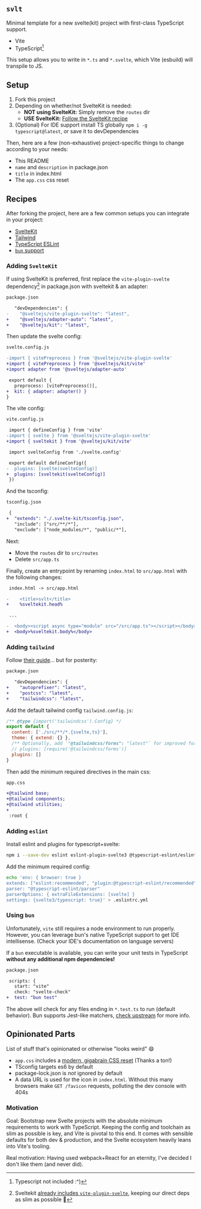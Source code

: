 `svlt`
---

Minimal template for a new svelte(kit) project with first-class TypeScript support.

- Vite
- TypeScript[^1]

[^1]: Typescript not included :^)

This setup allows you to write in `*.ts` and `*.svelte`, which Vite (esbuild) will transpile to JS.

## Setup

1. Fork this project
2. Depending on whether/not SvelteKit is needed:
    - **NOT using SvelteKit:** Simply remove the `routes` dir
    - **USE SvelteKit:** [Follow the SvelteKit recipe](#adding-sveltekit)
3. (Optional) For IDE support install TS globally `npm i -g typescript@latest`, or save it to devDependencies

Then, here are a few (non-exhaustive) project-specific things to change according to your needs:
- This README
- `name` and `description` in package.json
- `title` in index.html
- The `app.css` css reset

## Recipes

After forking the project, here are a few common setups you can integrate in your project:
- [SvelteKit](#adding-sveltekit)
- [Tailwind](#using-tailwind)
- [TypeScript ESLint](#adding-eslint)
- [`bun` support](#using-bun)

### Adding `SvelteKit`

If using SvelteKit is preferred, first replace the `vite-plugin-svelte` dependency[^2] in package.json with sveltekit & an adapter:

[^2]: Sveltekit [already includes `vite-plugin-svelte`](https://kit.svelte.dev/docs/integrations#preprocessors-vitepreprocess), keeping our direct deps as slim as possible 🫡

```diff
package.json

   "devDependencies": {
-    "@sveltejs/vite-plugin-svelte": "latest",
+    "@sveltejs/adapter-auto": "latest",
+    "@sveltejs/kit": "latest",
```

Then update the svelte config:
```diff
svelte.config.js

-import { vitePreprocess } from '@sveltejs/vite-plugin-svelte'
+import { vitePreprocess } from '@sveltejs/kit/vite'
+import adapter from '@sveltejs/adapter-auto'

 export default {
   preprocess: [vitePreprocess()],
+  kit: { adapter: adapter() }
}
```

The vite config:
```diff
vite.config.js

 import { defineConfig } from 'vite'
-import { svelte } from '@sveltejs/vite-plugin-svelte'
+import { sveltekit } from '@sveltejs/kit/vite'

 import svelteConfig from './svelte.config'

 export default defineConfig({
-  plugins: [svelte(svelteConfig)]
+  plugins: [sveltekit(svelteConfig)]
 })
```

And the tsconfig:
```diff
tsconfig.json

 {
+  "extends": "./.svelte-kit/tsconfig.json",
   "include": ["src/**/*"],
   "exclude": ["node_modules/*", "public/*"],
```

Next:
- Move the `routes` dir to `src/routes`
- Delete `src/app.ts`

Finally, create an entrypoint by renaming `index.html` to `src/app.html` with the following changes:

```diff
 index.html -> src/app.html

-    <title>svlt</title>
+    %sveltekit.head%

 ...

-  <body><script async type="module" src="/src/app.ts"></script></body>
+  <body>%sveltekit.body%</body>
```

### Adding `tailwind`

Follow [their guide](https://tailwindcss.com/docs/guides/sveltekit)... but for posterity:
```diff
package.json

   "devDependencies": {
+    "autoprefixer": "latest",
+    "postcss": "latest",
+    "tailwindcss": "latest",
```

Add the default tailwind config `tailwind.config.js`:
```js
/** @type {import('tailwindcss').Config} */
export default {
  content: ['./src/**/*.{svelte,ts}'],
  theme: { extend: {} },
  /** Optionally, add `"@tailwindcss/forms": "latest"` for improved form support */
  // plugins: [require('@tailwindcss/forms')]
  plugins: []
}
```

Then add the minimum required directives in the main css:
```diff
app.css

+@tailwind base;
+@tailwind components;
+@tailwind utilities;
+
 :root {
```

### Adding `eslint`

Install eslint and plugins for typescript+svelte:
```bash
npm i --save-dev eslint eslint-plugin-svelte3 @typescript-eslint/eslint-plugin @typescript-eslint/parser
```

Add the minimum required config:
```bash
echo 'env: { browser: true }
extends: ["eslint:recommended", "plugin:@typescript-eslint/recommended"]
parser: "@typescript-eslint/parser"
parserOptions: { extraFileExtensions: [svelte] }
settings: {svelte3/typescript: true}' > .eslintrc.yml
```

### Using `bun`

Unfortunately, `vite` still requires a node environment to run properly. However, you can leverage bun's native TypeScript support to get IDE intellisense. (Check your IDE's documentation on language servers)

If a `bun` executable is available, you can write your unit tests in TypeScript **without any additional npm dependencies!**
```diff
package.json

 scripts: {
   start: "vite"
   check: "svelte-check"
+  test: "bun test"
```

The above will check for any files ending in `*.test.ts` to run (default behavior). Bun supports Jest-like matchers, [check upstream](https://github.com/oven-sh/bun/tree/main/test) for more info.

## Opinionated Parts

List of stuff that's opinionated or otherwise "looks weird" 😄

- `app.css` includes a [modern, gigabrain CSS reset](https://www.joshwcomeau.com/css/custom-css-reset/) (Thanks a ton!)
- TSconfig targets es6 by default
- package-lock.json is _not_ ignored by default
- A data URL is used for the icon in `index.html`. Without this many browsers make `GET /favicon` requests, polluting the dev console with 404s

### Motivation

Goal: Bootstrap new Svelte projects with the absolute minimum requirements to work with TypeScript.
Keeping the config and toolchain as slim as possible is key, and Vite is pivotal to this end. It comes with sensible defaults for both dev & production, and the Svelte ecosystem heavily leans into Vite's tooling.

Real motivation: Having used webpack+React for an eternity, I've decided I don't like them (and never did).
